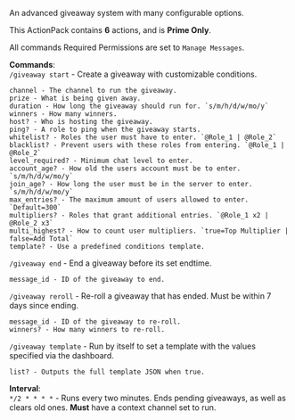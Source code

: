 An advanced giveaway system with many configurable options.  

This ActionPack contains **6** actions, and is **Prime Only**.  

All commands Required Permissions are set to `Manage Messages`.  

__Commands__:  
`/giveaway start` - Create a giveaway with customizable conditions.  
```
channel - The channel to run the giveaway.  
prize - What is being given away.  
duration - How long the giveaway should run for. `s/m/h/d/w/mo/y`  
winners - How many winners.  
host? - Who is hosting the giveaway.  
ping? - A role to ping when the giveaway starts.  
whitelist? - Roles the user must have to enter. `@Role_1 | @Role_2`  
blacklist? - Prevent users with these roles from entering. `@Role_1 | @Role_2`  
level_required? - Minimum chat level to enter.  
account_age? - How old the users account must be to enter. `s/m/h/d/w/mo/y`  
join_age? - How long the user must be in the server to enter. `s/m/h/d/w/mo/y`  
max_entries? - The maximum amount of users allowed to enter. `Default=300`  
multipliers? - Roles that grant additional entries. `@Role_1 x2 | @Role_2 x3`  
multi_highest? - How to count user multipliers. `true=Top Multiplier | false=Add Total`  
template? - Use a predefined conditions template.  
```  
`/giveaway end` - End a giveaway before its set endtime.  
```  
message_id - ID of the giveaway to end.  
```  
`/giveaway reroll` - Re-roll a giveaway that has ended. Must be within 7 days since ending.  
```  
message_id - ID of the giveaway to re-roll.  
winners? - How many winners to re-roll.  
```  
`/giveaway template` - Run by itself to set a template with the values specified via the dashboard.  
```  
list? - Outputs the full template JSON when true.  
```  
__Interval__:  
`*/2 * * * *` - Runs every two minutes. Ends pending giveaways, as well as clears old ones. **Must** have a context channel set to run.
